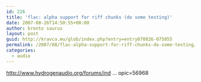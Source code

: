 ```yaml
---
id: 226
title: 'flac: alpha support for riff chunks (do some testing)'
date: 2007-08-26T14:50:55+00:00
author: bronto saurus
layout: post
guid: http://kravca.mu/glob/index.php?entry=entry070826-075055
permalink: /2007/08/flac-alpha-support-for-riff-chunks-do-some-testing/
categories:
  - audio
---
```

<a href="http://www.hydrogenaudio.org/forums/index.php?showtopic=56968" target="_blank" >http://www.hydrogenaudio.org/forums/ind &#8230; opic=56968</a>